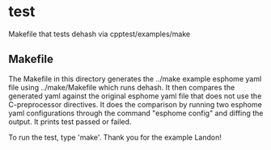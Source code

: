 # test

Makefile that tests dehash via cpptest/examples/make

## Makefile

The Makefile in this directory generates the ../make example esphome
yaml file using ../make/Makefile which runs dehash.  It then compares
the generated yaml against the original esphome yaml file that does not
use the C-preprocessor directives.  It does the comparison by running
two esphome yaml configurations through the command "esphome config"
and diffing the output.  It prints test passed or failed.

To run the test, type 'make'. Thank you for the example Landon!
